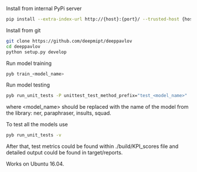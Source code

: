 Install from internal PyPi server
```sh
pip install --extra-index-url http://{host}:{port}/ --trusted-host {host} deeppavlov
```

Install from git
```sh
git clone https://github.com/deepmipt/deeppavlov
cd deeppavlov
python setup.py develop
```

Run model training
```sh
pyb train_<model_name>
```
Run model testing
```sh
pyb run_unit_tests -P unittest_test_method_prefix="test_<model_name>"
```
where <model_name> should be replaced with the name of the model from the library: ner, paraphraser, insults, squad.

To test all the models use
```sh
pyb run_unit_tests -v
```
After that, test metrics could be found within ./build/KPI_scores file and detailed output could be found in target/reports.

Works on Ubuntu 16.04.
